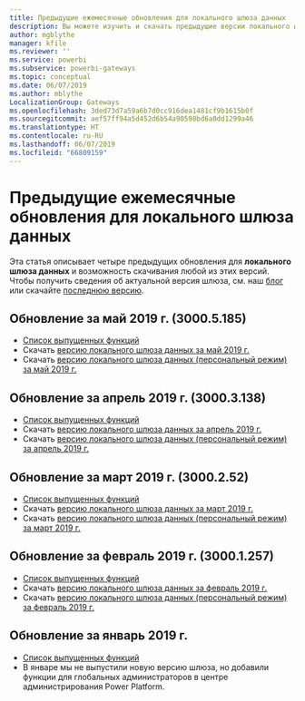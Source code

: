 ```yaml
---
title: Предыдущие ежемесячные обновления для локального шлюза данных
description: Вы можете изучить и скачать предыдущие версии локального шлюза данных.
author: mgblythe
manager: kfile
ms.reviewer: ''
ms.service: powerbi
ms.subservice: powerbi-gateways
ms.topic: conceptual
ms.date: 06/07/2019
ms.author: mblythe
LocalizationGroup: Gateways
ms.openlocfilehash: 3ded73d7a59a6b7d0cc916dea1481cf9b1615b0f
ms.sourcegitcommit: aef57ff94a5d452d6b54a90598bd6a0dd1299a46
ms.translationtype: HT
ms.contentlocale: ru-RU
ms.lasthandoff: 06/07/2019
ms.locfileid: "66809159"
---
```

# <a name="previous-monthly-updates-to-the-on-premises-data-gateway"></a>Предыдущие ежемесячные обновления для локального шлюза данных

Эта статья описывает четыре предыдущих обновления для **локального шлюза данных** и возможность скачивания любой из этих версий.  Чтобы получить сведения об актуальной версия шлюза, см. наш [блог](https://powerbi.microsoft.com/blog/on-premises-data-gateway-june-2019-update-is-now-available) или скачайте [последнюю версию](https://go.microsoft.com/fwlink/?LinkId=820925&clcid=0x409).

## <a name="may-2019-update-30005185"></a>Обновление за май 2019 г. (3000.5.185)

- [Список выпущенных функций](https://powerbi.microsoft.com/blog/on-premises-data-gateway-may-2019-update-is-now-available)
- Скачать [версию локального шлюза данных за май 2019 г.](http://download.microsoft.com/download/D/A/1/DA1FDDB8-6DA8-4F50-B4D0-18019591E182/GatewayInstall-19-05.exe)
- Скачать [версию локального шлюза данных (персональный режим) за май 2019 г.](http://download.microsoft.com/download/6/0/2/602A459E-E1A3-4FB9-B07F-FC2B60881900/On-premises%20data%20gateway%20(personal%20mode)-19-05.exe)

## <a name="april-2019-update-30003138"></a>Обновление за апрель 2019 г. (3000.3.138)

- [Список выпущенных функций](https://powerbi.microsoft.com/blog/on-premises-data-gateway-april-2019-update-is-now-available)
- Скачать [версию локального шлюза данных за апрель 2019 г.](http://download.microsoft.com/download/D/A/1/DA1FDDB8-6DA8-4F50-B4D0-18019591E182/GatewayInstall-19-04.exe)
- Скачать [версию локального шлюза данных (персональный режим) за апрель 2019 г.](http://download.microsoft.com/download/6/0/2/602A459E-E1A3-4FB9-B07F-FC2B60881900/On-premises%20data%20gateway%20(personal%20mode)-19-04.exe)

## <a name="march-2019-update-3000252"></a>Обновление за март 2019 г. (3000.2.52)

- [Список выпущенных функций](https://powerbi.microsoft.com/blog/on-premises-data-gateway-march-2019-update-is-now-available)
- Скачать [версию локального шлюза данных за март 2019 г.](http://download.microsoft.com/download/D/A/1/DA1FDDB8-6DA8-4F50-B4D0-18019591E182/GatewayInstall-19-03.exe)
- Скачать [версию локального шлюза данных (персональный режим) за март 2019 г.](http://download.microsoft.com/download/6/0/2/602A459E-E1A3-4FB9-B07F-FC2B60881900/On-premises%20data%20gateway%20(personal%20mode)-19-03.exe)

## <a name="february-2019-update-30001257"></a>Обновление за февраль 2019 г. (3000.1.257)

- [Список выпущенных функций](https://powerbi.microsoft.com/blog/on-premises-data-gateway-february-2019-update-is-now-available)
- Скачать [версию локального шлюза данных за февраль 2019 г.](http://download.microsoft.com/download/D/A/1/DA1FDDB8-6DA8-4F50-B4D0-18019591E182/GatewayInstall-19-02.exe)
- Скачать [версию локального шлюза данных (персональный режим) за февраль 2019 г.](http://download.microsoft.com/download/6/0/2/602A459E-E1A3-4FB9-B07F-FC2B60881900/On-premises%20data%20gateway%20(personal%20mode)-19-02.exe)

## <a name="january-2019-update"></a>Обновление за январь 2019 г.

- [Список выпущенных функций](https://powerbi.microsoft.com/blog/on-premises-data-gateway-management-in-the-power-platform-admin-center)
- В январе мы не выпустили новую версию шлюза, но добавили функции для глобальных администраторов в центре администрирования Power Platform.